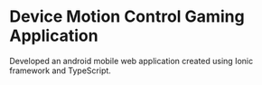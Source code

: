 # Device Motion Control Gaming Application

Developed an android mobile web application created using Ionic framework and TypeScript.
